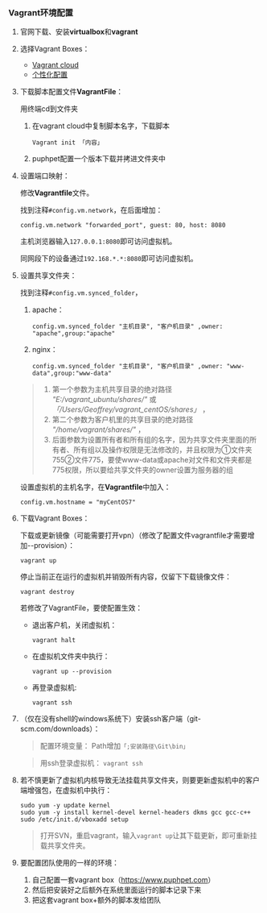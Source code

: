 ### Vagrant环境配置

1. 官网下载、安装**virtualbox**和**vagrant**
2. 选择Vagrant Boxes：

    - [Vagrant cloud](https://atlas.hashicorp.com/boxes/search)
    - [个性化配置](https://www.puphpet.com)
3. 下载脚本配置文件**VagrantFile**：

    用终端cd到文件夹

    1. 在vagrant cloud中复制脚本名字，下载脚本

        ```shell
        Vagrant init 「内容」
        ```
    2. puphpet配置一个版本下载并拷进文件夹中
4. 设置端口映射：

    修改**Vagrantfile**文件。

    找到注释`#config.vm.network`，在后面增加：

    ```text
    config.vm.network "forwarded_port", guest: 80, host: 8080
    ```

    主机浏览器输入`127.0.0.1:8080`即可访问虚拟机。

    同网段下的设备通过`192.168.*.*:8080`即可访问虚拟机。
5. 设置共享文件夹：

    找到注释`#config.vm.synced_folder`，

    1. apache：

        ```text
        config.vm.synced_folder "主机目录", "客户机目录" ,owner: "apache",group:"apache"
        ```
    2. nginx：

        ```text
        config.vm.synced_folder "主机目录", "客户机目录" ,owner: "www-data",group:"www-data"
        ```

    >1. 第一个参数为主机共享目录的绝对路径 *"E:/vagrant_ubuntu/shares/"* 或 *「/Users/Geoffrey/vagrant_centOS/shares」* ，
    >2. 第二个参数为客户机里的共享目录的绝对路径 *"/home/vagrant/shares/"* ，
    >3. 后面参数为设置所有者和所有组的名字，因为共享文件夹里面的所有者、所有组以及操作权限是无法修改的，并且权限为①文件夹755②文件775，要使www-data或apache对文件和文件夹都是775权限，所以要给共享文件夹的owner设置为服务器的组

    设置虚拟机的主机名字，在**Vagrantfile**中加入：

    ```text
    config.vm.hostname = "myCentOS7"
    ```
6. 下载Vagrant Boxes：

    下载或更新镜像（可能需要打开vpn）（修改了配置文件vagrantfile才需要增加--provision）：

    ```shell
    vagrant up
    ```

    停止当前正在运行的虚拟机并销毁所有内容，仅留下下载镜像文件：

    ```shell
    vagrant destroy
    ```

    若修改了VagrantFile，要使配置生效：

    - 退出客户机，关闭虚拟机：

        ```shell
        vagrant halt
        ```
    - 在虚拟机文件夹中执行：

        ```shell
        vagrant up --provision
        ```
    - 再登录虚拟机:

        ```shell
        vagrant ssh
        ```
7. （仅在没有shell的windows系统下）安装ssh客户端（git-scm.com/downloads）：

    >配置环境变量：
    >Path增加`「;安装路径\Git\bin」`

    >用ssh登录虚拟机：
    >`vagrant ssh `
8. 若不慎更新了虚拟机内核导致无法挂载共享文件夹，则要更新虚拟机中的客户端增强包，在虚拟机中执行：

    ```shell
    sudo yum -y update kernel
    sudo yum -y install kernel-devel kernel-headers dkms gcc gcc-c++
    sudo /etc/init.d/vboxadd setup
    ```

    >打开SVN，重启vagrant，输入`vagrant up`让其下载更新，即可重新挂载共享文件夹。
9. 要配置团队使用的一样的环境：

    1. 自己配置一套vagrant box（<https://www.puphpet.com>）
    2. 然后把安装好之后额外在系统里面运行的脚本记录下来
    3. 把这套vagrant box+额外的脚本发给团队

